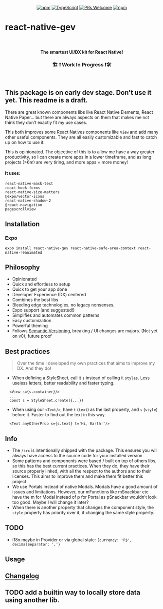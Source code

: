 <!-- <img src=".logo.png" alt=react-native-gev/><br/> -->

<div align="center">

[![npm](https://img.shields.io/npm/v/react-native-gev)](https://www.npmjs.com/package/react-native-gev)
[![TypeScript](https://badgen.net/npm/types/env-var)](http://www.typescriptlang.org/)
[![PRs Welcome](https://img.shields.io/badge/PRs-welcome-brightgreen.svg?style=flat-square)](http://makeapullrequest.com)
[![npm](https://img.shields.io/npm/dw/react-native-gev)](https://www.npmjs.com/package/react-native-gev)
</div>

# react-native-gev

<br/>

<div align="center">
  <h4>The smartest UI/DX kit for React Native!</h4>
  <h3> 🏗 ❗ Work In Progress ❗🛠 </h3>
</div>

<br/>



## This package is on early dev stage. Don't use it yet. This readme is a draft.

There are great known components libs like React Native Elements, React Native Paper... but there are always aspects on them that makes me not think they don't exactly fit my use cases.

This both improves some React Natives components like `View` and add many other useful components. They are all easily customizable and fast to catch up on how to use it.

This is opinionated. The objective of this is to allow me have a way greater productivity, so I can create more apps in a lower timeframe, and as long projects (>6m) are very tiring, and more apps = more money!


#### It uses:

```
react-native-mask-text
react-hook-forms
react-native-size-matters
@expo/vector-icons
react-native-shadow-2
@react-navigation
pagescrollview
```


## Installation

### Expo
```
expo install react-native-gev react-native-safe-area-context react-native-reanimated
```


## Philosophy
* Opinionated
* Quick and effortless to setup
* Quick to get your app done
* Developer Experience (DX) centered
* Combines the best libs
* Bleeding edge technologies, no legacy nonsenses.
* Expo support (and suggested!)
* Simplifies and automates common patterns
* Easy customization
* Powerful theming
* Follows [Semantic Versioning](https://semver.org/), breaking / UI changes are majors. (Not yet on v0), future proof


## Best practices

> Over the time I developed my own practices that aims to improve my DX. And they do!

* When defining a StyleSheet, call it `s` instead of calling it `styles`. Less useless letters, better readability and faster typing.
```
  <View s={s.container}/>
  ...
  const s = StyleSheet.create({...})
```

* When using our `<Text/>`, have `t` (`text`) as the last property, and `s` (`style`) before it. Faster to find out the text in this way.
```
  <Text anyOtherProp s={s.text} t='Hi, Earth!'/>
```


## Info
* The `/src` is intentionally shipped with the package. This ensures you will always have access to the source code for your installed version.
* Some patterns and components were based / built on top of others libs, so this has the best current practices. When they do, they have their source properly linked, with all the respect to the authors and to their licenses. This aims to improve them and make them fit better this project.
* We use Portals instead of native Modals. Modals have a good amount of issues and limitations. However, our mFunctions like mSnackbar etc have the m for Modal instead of p for Portal as pSnackbar wouldn't look too good. Maybe I will change it later?
* When there is another property that changes the component style, the `style` property has priority over it, if changing the same style property.

## TODO
* i18n maybe in Provider or via global state: `{currency: 'R$', decimalSeparator: ','}`

## Usage

## [Changelog](CHANGELOG.md)

## TODO add a builtin way to locally store data using another lib.
